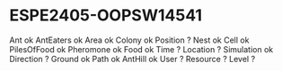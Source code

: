 # ESPE2405-OOPSW14541
Ant ok
AntEaters ok
Area ok
Colony ok
Position ?
Nest ok
Cell ok
PilesOfFood ok
Pheromone ok
Food ok
Time ?
Location ?
Simulation ok
Direction ?
Ground ok
Path ok
AntHill ok
User ?
Resource ?
Level ?


